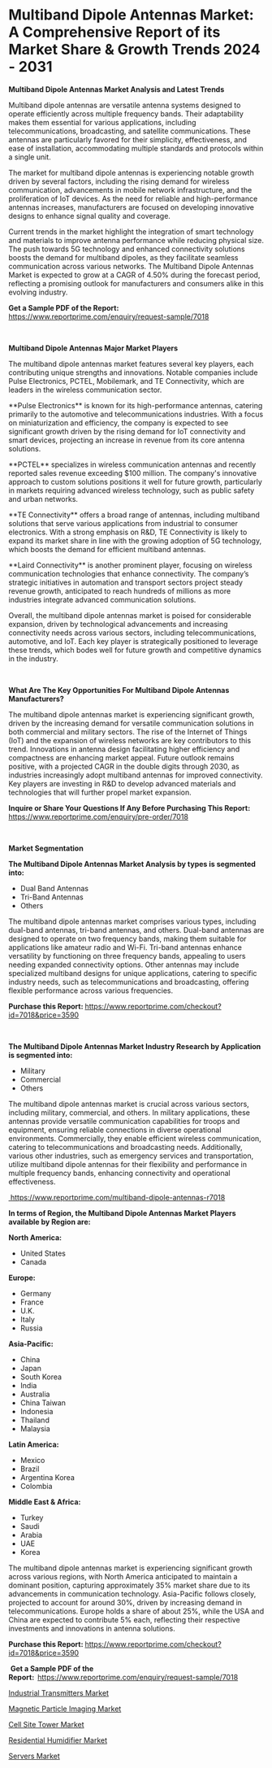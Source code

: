 <p><h1>Multiband Dipole Antennas Market: A Comprehensive Report of its Market Share & Growth Trends 2024 - 2031</h1></p><p><strong>Multiband Dipole Antennas Market Analysis and Latest Trends</strong></p>
<p><p>Multiband dipole antennas are versatile antenna systems designed to operate efficiently across multiple frequency bands. Their adaptability makes them essential for various applications, including telecommunications, broadcasting, and satellite communications. These antennas are particularly favored for their simplicity, effectiveness, and ease of installation, accommodating multiple standards and protocols within a single unit.</p><p>The market for multiband dipole antennas is experiencing notable growth driven by several factors, including the rising demand for wireless communication, advancements in mobile network infrastructure, and the proliferation of IoT devices. As the need for reliable and high-performance antennas increases, manufacturers are focused on developing innovative designs to enhance signal quality and coverage.</p><p>Current trends in the market highlight the integration of smart technology and materials to improve antenna performance while reducing physical size. The push towards 5G technology and enhanced connectivity solutions boosts the demand for multiband dipoles, as they facilitate seamless communication across various networks. The Multiband Dipole Antennas Market is expected to grow at a CAGR of 4.50% during the forecast period, reflecting a promising outlook for manufacturers and consumers alike in this evolving industry.</p></p>
<p><strong>Get a Sample PDF of the Report:&nbsp;</strong> <a href="https://www.reportprime.com/enquiry/request-sample/7018">https://www.reportprime.com/enquiry/request-sample/7018</a></p>
<p>&nbsp;</p>
<p><strong>Multiband Dipole Antennas Major Market Players</strong></p>
<p><p>The multiband dipole antennas market features several key players, each contributing unique strengths and innovations. Notable companies include Pulse Electronics, PCTEL, Mobilemark, and TE Connectivity, which are leaders in the wireless communication sector.</p><p>**Pulse Electronics** is known for its high-performance antennas, catering primarily to the automotive and telecommunications industries. With a focus on miniaturization and efficiency, the company is expected to see significant growth driven by the rising demand for IoT connectivity and smart devices, projecting an increase in revenue from its core antenna solutions.</p><p>**PCTEL** specializes in wireless communication antennas and recently reported sales revenue exceeding $100 million. The company's innovative approach to custom solutions positions it well for future growth, particularly in markets requiring advanced wireless technology, such as public safety and urban networks.</p><p>**TE Connectivity** offers a broad range of antennas, including multiband solutions that serve various applications from industrial to consumer electronics. With a strong emphasis on R&D, TE Connectivity is likely to expand its market share in line with the growing adoption of 5G technology, which boosts the demand for efficient multiband antennas.</p><p>**Laird Connectivity** is another prominent player, focusing on wireless communication technologies that enhance connectivity. The company’s strategic initiatives in automation and transport sectors project steady revenue growth, anticipated to reach hundreds of millions as more industries integrate advanced communication solutions. </p><p>Overall, the multiband dipole antennas market is poised for considerable expansion, driven by technological advancements and increasing connectivity needs across various sectors, including telecommunications, automotive, and IoT. Each key player is strategically positioned to leverage these trends, which bodes well for future growth and competitive dynamics in the industry.</p></p>
<p>&nbsp;</p>
<p><strong>What Are The Key Opportunities For Multiband Dipole Antennas Manufacturers?</strong></p>
<p><p>The multiband dipole antennas market is experiencing significant growth, driven by the increasing demand for versatile communication solutions in both commercial and military sectors. The rise of the Internet of Things (IoT) and the expansion of wireless networks are key contributors to this trend. Innovations in antenna design facilitating higher efficiency and compactness are enhancing market appeal. Future outlook remains positive, with a projected CAGR in the double digits through 2030, as industries increasingly adopt multiband antennas for improved connectivity. Key players are investing in R&D to develop advanced materials and technologies that will further propel market expansion.</p></p>
<p><strong>Inquire or Share Your Questions If Any Before Purchasing This Report:</strong> <a href="https://www.reportprime.com/enquiry/pre-order/7018">https://www.reportprime.com/enquiry/pre-order/7018</a></p>
<p>&nbsp;</p>
<p><strong>Market Segmentation</strong></p>
<p><strong>The Multiband Dipole Antennas Market Analysis by types is segmented into:</strong></p>
<p><ul><li>Dual Band Antennas</li><li>Tri-Band Antennas</li><li>Others</li></ul></p>
<p><p>The multiband dipole antennas market comprises various types, including dual-band antennas, tri-band antennas, and others. Dual-band antennas are designed to operate on two frequency bands, making them suitable for applications like amateur radio and Wi-Fi. Tri-band antennas enhance versatility by functioning on three frequency bands, appealing to users needing expanded connectivity options. Other antennas may include specialized multiband designs for unique applications, catering to specific industry needs, such as telecommunications and broadcasting, offering flexible performance across various frequencies.</p></p>
<p><strong>Purchase this Report:&nbsp;</strong><a href="https://www.reportprime.com/checkout?id=7018&price=3590">https://www.reportprime.com/checkout?id=7018&price=3590</a></p>
<p>&nbsp;</p>
<p><strong>The Multiband Dipole Antennas Market Industry Research by Application is segmented into:</strong></p>
<p><ul><li>Military</li><li>Commercial</li><li>Others</li></ul></p>
<p><p>The multiband dipole antennas market is crucial across various sectors, including military, commercial, and others. In military applications, these antennas provide versatile communication capabilities for troops and equipment, ensuring reliable connections in diverse operational environments. Commercially, they enable efficient wireless communication, catering to telecommunications and broadcasting needs. Additionally, various other industries, such as emergency services and transportation, utilize multiband dipole antennas for their flexibility and performance in multiple frequency bands, enhancing connectivity and operational effectiveness.</p></p>
<p><a href="https://www.reportprime.com/multiband-dipole-antennas-r7018">&nbsp;https://www.reportprime.com/multiband-dipole-antennas-r7018</a></p>
<p><strong>In terms of Region, the Multiband Dipole Antennas Market Players available by Region are:</strong></p>
<p>
    <p> <strong> North America: </strong>
        <ul>
            <li>United States</li>
            <li>Canada</li>
        </ul>
        </p> 
    <p> <strong> Europe: </strong>
        <ul>
            <li>Germany</li>
            <li>France</li>
            <li>U.K.</li>
            <li>Italy</li>
            <li>Russia</li>
        </ul>
        </p> 
    <p> <strong> Asia-Pacific: </strong>
        <ul>
            <li>China</li>
            <li>Japan</li>
            <li>South Korea</li>
            <li>India</li>
            <li>Australia</li>
            <li>China Taiwan</li>
            <li>Indonesia</li>
            <li>Thailand</li>
            <li>Malaysia</li>
        </ul>
        </p> 
    <p> <strong> Latin America: </strong>
        <ul>
            <li>Mexico</li>
            <li>Brazil</li>
            <li>Argentina Korea</li>
            <li>Colombia</li>
        </ul>
        </p> 
    <p> <strong> Middle East & Africa: </strong>
        <ul>
            <li>Turkey</li>
            <li>Saudi</li>
            <li>Arabia</li>
            <li>UAE</li>
            <li>Korea</li>
        </ul>
    </p>
    </p>
<p><p>The multiband dipole antennas market is experiencing significant growth across various regions, with North America anticipated to maintain a dominant position, capturing approximately 35% market share due to its advancements in communication technology. Asia-Pacific follows closely, projected to account for around 30%, driven by increasing demand in telecommunications. Europe holds a share of about 25%, while the USA and China are expected to contribute 5% each, reflecting their respective investments and innovations in antenna solutions.</p></p>
<p><strong>Purchase this Report: </strong><a href="https://www.reportprime.com/checkout?id=7018&price=3590">https://www.reportprime.com/checkout?id=7018&price=3590</a></p>
<p>&nbsp;<strong>Get a Sample PDF of the Report:&nbsp;&nbsp;</strong><a href="https://www.reportprime.com/enquiry/request-sample/7018">https://www.reportprime.com/enquiry/request-sample/7018</a></p>
<p><strong></strong></p>
<p><p><a href="https://medium.com/@michael.parsons65654/global-industrial-transmitters-market-exploring-market-share-market-trends-and-future-growth-26dd6b33c005">Industrial Transmitters Market</a></p><p><a href="https://www.linkedin.com/pulse/magnetic-particle-imaging-market-size-growing-cagr-119-report-nob2c?trackingId=LJYV96UxSZqzeDMGM1A%2BKA%3D%3D">Magnetic Particle Imaging Market</a></p><p><a href="https://github.com/WayneGriffin411/Market-Research-Report-List-1/blob/main/cell-site-tower-market.md">Cell Site Tower Market</a></p><p><a href="https://issuu.com/reportprime-2/docs/residential-humidifier-market-size-_e4c69efb52ba59">Residential Humidifier Market</a></p><p><a href="https://github.com/nicoletavirag/Market-Research-Report-List-5/blob/main/servers-market.md">Servers Market</a></p></p>